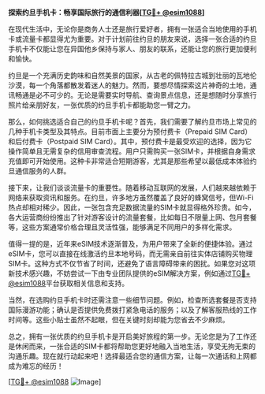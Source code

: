 **探索约旦手机卡：畅享国际旅行的通信利器[[TG💪+ @esim1088](https://t.me/s/esim1088)]**

在现代生活中，无论你是商务人士还是旅行爱好者，拥有一张适合当地使用的手机卡或流量卡都显得尤为重要。对于计划前往约旦的朋友来说，选择一张合适的约旦手机卡不仅能让您在异国他乡保持与家人、朋友的联系，还能让您的旅行更加便利和愉快。

约旦是一个充满历史韵味和自然美景的国家，从古老的佩特拉古城到壮丽的瓦地伦沙漠，每一个角落都散发着迷人的魅力。然而，要想尽情探索这片神奇的土地，通讯畅通是必不可少的。无论是需要实时导航、查询景点信息，还是想随时分享旅行照片给亲朋好友，一张优质的约旦手机卡都能助您一臂之力。

那么，如何挑选适合自己的约旦手机卡呢？首先，我们需要了解约旦市场上常见的几种手机卡类型及其特点。目前市面上主要分为预付费卡（Prepaid SIM Card）和后付费卡（Postpaid SIM Card）。其中，预付费卡是最受欢迎的选择，因为它操作简单且无需复杂的信用审查流程。用户只需购买一张SIM卡，并根据自身需求充值即可开始使用。这种卡非常适合短期游客，尤其是那些希望以最低成本体验约旦通信服务的人群。

接下来，让我们谈谈流量卡的重要性。随着移动互联网的发展，人们越来越依赖于网络来获取资讯和服务。在约旦，许多地方虽然覆盖了良好的蜂窝信号，但Wi-Fi热点却相对稀少。因此，一张包含充足数据流量的SIM卡就显得格外珍贵。如今，各大运营商纷纷推出了针对游客设计的流量套餐，比如每日不限量上网、包月套餐等，这些方案通常价格合理且灵活性强，能够满足不同用户的多样化需求。

值得一提的是，近年来eSIM技术逐渐普及，为用户带来了全新的便捷体验。通过eSIM卡，您可以直接在线激活约旦本地号码，而无需亲自前往实体店铺购买物理SIM卡。这种方式不仅节省了时间，还避免了语言障碍带来的困扰。如果您对这项新技术感兴趣，不妨尝试一下由专业团队提供的eSIM解决方案，例如通过[TG💪+ @esim1088](https://t.me/s/esim1088)平台获取相关信息和支持。

当然，在选购约旦手机卡时还需注意一些细节问题。例如，检查所选套餐是否支持国际漫游功能；确认是否提供免费拨打紧急电话的服务；以及了解客服热线的工作时间等。这些小贴士虽然不起眼，但在关键时刻却能为您省去不少麻烦。

总之，拥有一张优质的约旦手机卡是开启美好旅程的第一步。无论您是为了工作还是休闲而来，一张合适的SIM卡都将帮助您更好地融入当地生活，享受无拘无束的沟通乐趣。现在就行动起来吧！选择最适合您的通信方案，让每一次通话和上网都成为难忘的经历！

[[TG💪+ @esim1088](https://t.me/s/esim1088) ![Image](https://i.postimg.cc/4NQfJmqS/Snipaste-2025-05-13-00-14-12.png)]